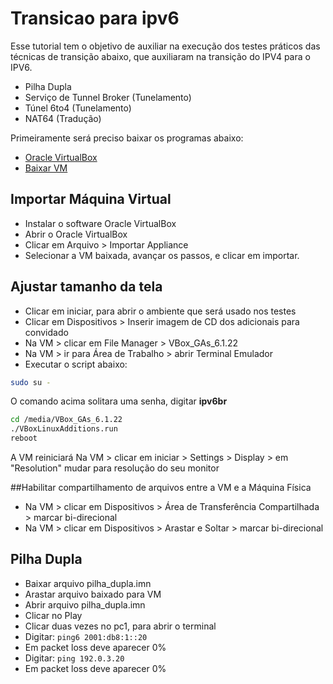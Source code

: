 # Transicao para ipv6
Esse tutorial tem o objetivo de auxiliar na execução dos testes práticos das técnicas de transição abaixo, que auxiliaram na transição do IPV4 para o IPV6.
- Pilha Dupla
- Serviço de Tunnel Broker (Tunelamento)
- Túnel 6to4 (Tunelamento)
- NAT64 (Tradução)

Primeiramente será preciso baixar os programas abaixo:
- [Oracle VirtualBox](https://download.virtualbox.org/virtualbox/6.1.22/VirtualBox-6.1.22-144080-Win.exe)
- [Baixar VM](https://ipv6.br/downloads/CursoIPv6br-CORE4.6-20150318.ova)

## Importar Máquina Virtual
- Instalar o software Oracle VirtualBox
- Abrir o Oracle VirtualBox
- Clicar em Arquivo > Importar Appliance
- Selecionar a VM baixada, avançar os passos, e clicar em importar.

## Ajustar tamanho da tela
- Clicar em iniciar, para abrir o ambiente que será usado nos testes
- Clicar em Dispositivos > Inserir imagem de CD dos adicionais para convidado
- Na VM > clicar em File Manager > VBox_GAs_6.1.22
- Na VM > ir para Área de Trabalho > abrir Terminal Emulador
- Executar o script abaixo:
```bash
sudo su -
```
O comando acima solitara uma senha, digitar **ipv6br**
```bash
cd /media/VBox_GAs_6.1.22
./VBoxLinuxAdditions.run
reboot
```
A VM reiniciará
Na VM > clicar em iniciar > Settings > Display > em "Resolution" mudar para resolução do seu monitor

##Habilitar compartilhamento de arquivos entre a VM e a Máquina Física
- Na VM > clicar em Dispositivos > Área de Transferência Compartilhada > marcar bi-direcional
- Na VM > clicar em Dispositivos > Arastar e Soltar > marcar bi-direcional

## Pilha Dupla
- Baixar arquivo pilha_dupla.imn
- Arastar arquivo baixado para VM
- Abrir arquivo pilha_dupla.imn
- Clicar no Play
- Clicar duas vezes no pc1, para abrir o terminal
- Digitar: ```ping6 2001:db8:1::20```
- Em packet loss deve aparecer 0%
- Digitar: ```ping 192.0.3.20```
- Em packet loss deve aparecer 0%
